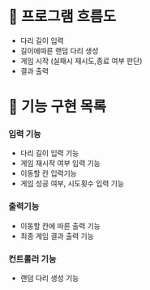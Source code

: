 # 🎯 프로그램 흐름도

- 다리 길이 입력
- 길이에따른 랜덤 다리 생성
- 게임 시작 (실패시 재시도,종료 여부 판단)
- 결과 출력


# 🚀 기능 구현 목록
### 입력 기능
- 다리 길이 입력 기능
- 게임 재시작 여부 입력 기능
- 이동할 칸 입력기능
- 게임 성공 여부, 시도횟수 입력 기능

### 출력기능
- 이동할 칸에 따른 출력 기능
- 최종 게임 결과 출력 기능

### 컨트롤러 기능
- 랜덤 다리 생성 기능
